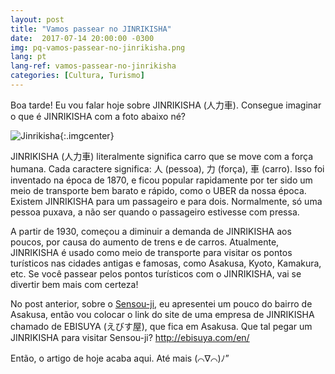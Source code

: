 ```yaml
---
layout: post
title: "Vamos passear no JINRIKISHA"
date:  2017-07-14 20:00:00 -0300
img: pq-vamos-passear-no-jinrikisha.png
lang: pt
lang-ref: vamos-passear-no-jinrikisha
categories: [Cultura, Turismo]
---
```


Boa tarde! Eu vou falar hoje sobre JINRIKISHA (人力車). Consegue imaginar o que é JINRIKISHA com a foto abaixo né?

![Jinrikisha]({{site.baseurl}}/images/vamos-passear-no-jinrikisha.png){:.imgcenter}

JINRIKISHA (人力車) literalmente significa carro que se move com a força humana. Cada caractere significa: 人 (pessoa), 力 (força), 車 (carro). Isso foi inventado na época de 1870, e ficou popular rapidamente por ter sido um meio de transporte bem barato e rápido, como o UBER da nossa época. Existem JINRIKISHA para um passageiro e para dois. Normalmente, só uma pessoa puxava, a não ser quando o passageiro estivesse com pressa.

A partir de 1930, começou a diminuir a demanda de JINRIKISHA aos poucos, por causa do aumento de trens e de carros. Atualmente, JINRIKISHA é usado como meio de transporte para visitar os pontos turísticos nas cidades antigas e famosas, como Asakusa, Kyoto, Kamakura, etc. Se você passear pelos pontos turísticos com o JINRIKISHA, vai se divertir bem mais com certeza!

No post anterior, sobre o [Sensou-ji]({{site.baseurl}}/pt/templos,/tóquio,/turismo/o-templo-historico-sensou-ji.html), eu apresentei um pouco do bairro de Asakusa, então vou colocar o link do site de uma empresa de JINRIKISHA chamado de EBISUYA (えびす屋), que fica em Asakusa. Que tal pegar um JINRIKISHA para visitar Sensou-ji? http://ebisuya.com/en/

Então, o artigo de hoje acaba aqui. Até mais (⌒∇⌒)ﾉ”
